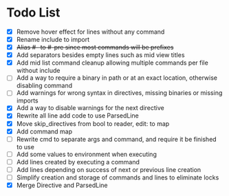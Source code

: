 # Todo List

- [x] Remove hover effect for lines without any command
- [x] Rename include to import
- [x] ~~Alias #- to #-pre since most commands will be prefixes~~
- [x] Add separators besides empty lines such as mid view titles
- [x] Add mid list command cleanup allowing multiple commands per file without include
- [ ] Add a way to require a binary in path or at an exact location, otherwise disabling command
- [ ] Add warnings for wrong syntax in directives, missing binaries or missing imports
- [x] Add a way to disable warnings for the next directive
- [x] Rewrite all line add code to use ParsedLine
- [x] Move skip_directives from bool to reader, edit: to map
- [x] Add command map
- [ ] Rewrite cmd to separate args and command, and require it be finished to use
- [ ] Add some values to environment when executing
- [ ] Add lines created by executing a command
- [ ] Add lines depending on success of next or previous line creation
- [ ] Simplify creation and storage of commands and lines to eliminate locks
- [x] Merge Directive and ParsedLine
